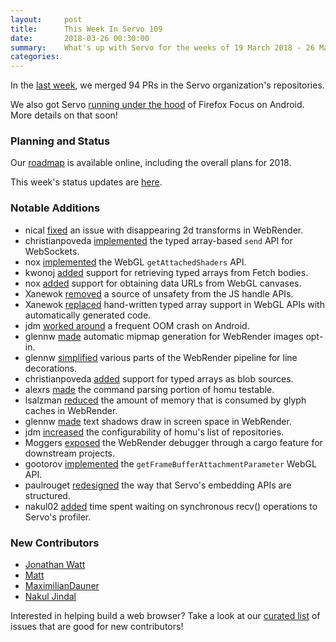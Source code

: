 ```yaml
---
layout:     post
title:      This Week In Servo 109
date:       2018-03-26 00:30:00
summary:    What's up with Servo for the weeks of 19 March 2018 - 26 March 2018
categories:
---
```


In the [last week](https://github.com/pulls?utf8=%E2%9C%93&q=is%3Apr+is%3Amerged+closed%3A2018-03-19..2018-03-26+user%3Aservo+),
we merged 94 PRs in the Servo organization's repositories.

We also got Servo [running under the hood](https://gfycat.com/MaleFixedBunny) of Firefox Focus on Android. More details on that soon!

### Planning and Status

Our [roadmap](https://github.com/servo/servo/wiki/Roadmap) is available online, including the overall plans for 2018.

This week's status updates are [here](https://www.standu.ps/project/servo/).

### Notable Additions

- nical [fixed](https://github.com/servo/webrender/pull/2568) an issue with disappearing 2d transforms in WebRender.
- christianpoveda [implemented](https://github.com/servo/servo/pull/20426) the typed array-based `send` API for WebSockets.
- nox [implemented](https://github.com/servo/servo/pull/20411) the WebGL `getAttachedShaders` API.
- kwonoj [added](https://github.com/servo/servo/pull/20406) support for retrieving typed arrays from Fetch bodies.
- nox [added](https://github.com/servo/servo/pull/20400) support for obtaining data URLs from WebGL canvases.
- Xanewok [removed](https://github.com/servo/rust-mozjs/pull/404) a source of unsafety from the JS handle APIs.
- Xanewok [replaced](https://github.com/servo/servo/pull/20396) hand-written typed array support in WebGL APIs with automatically generated code.
- jdm [worked around](https://github.com/servo/servo/pull/20390) a frequent OOM crash on Android.
- glennw [made](https://github.com/servo/webrender/pull/2555) automatic mipmap generation for WebRender images opt-in.
- glennw [simplified](https://github.com/servo/webrender/pull/2552) various parts of the WebRender pipeline for line decorations.
- christianpoveda [added](https://github.com/servo/servo/pull/20370) support for typed arrays as blob sources.
- alexrs [made](https://github.com/servo/homu/pull/152) the command parsing portion of homu testable.
- lsalzman [reduced](https://github.com/servo/webrender/pull/2543) the amount of memory that is consumed by glyph caches in WebRender.
- glennw [made](https://github.com/servo/webrender/pull/2540) text shadows draw in screen space in WebRender.
- jdm [increased](https://github.com/servo/saltfs/pull/821) the configurability of homu's list of repositories.
- Moggers [exposed](https://github.com/servo/servo/pull/20328) the WebRender debugger through a cargo feature for downstream projects.
- gootorov [implemented](https://github.com/servo/servo/pull/20317) the `getFrameBufferAttachmentParameter` WebGL API.
- paulrouget [redesigned](https://github.com/servo/servo/pull/20228) the way that Servo's embedding APIs are structured.
- nakul02 [added](https://github.com/servo/servo/pull/20132) time spent waiting on synchronous recv() operations to Servo's profiler.

### New Contributors

- [Jonathan Watt](https://github.com/jwatt)
- [Matt](https://github.com/Moggers)
- [MaximilianDauner](https://github.com/MaximilianDauner)
- [Nakul Jindal](https://github.com/nakul02)

Interested in helping build a web browser? Take a look at our [curated list](https://starters.servo.org/) of issues that are good for new contributors!
